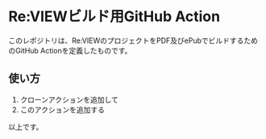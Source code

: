 # Re:VIEWビルド用GitHub Action

このレポジトリは、Re:VIEWのプロジェクトをPDF及びePubでビルドするためのGitHub Actionを定義したものです。

## 使い方

1. クローンアクションを追加して
2. このアクションを追加する

以上です。
